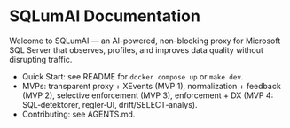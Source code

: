 # SQLumAI Documentation

Welcome to SQLumAI — an AI-powered, non-blocking proxy for Microsoft SQL Server that observes, profiles, and improves data quality without disrupting traffic.

- Quick Start: see README for `docker compose up` or `make dev`.
- MVPs: transparent proxy + XEvents (MVP 1), normalization + feedback (MVP 2), selective enforcement (MVP 3), enforcement + DX (MVP 4: SQL‑detektorer, regler‑UI, drift/SELECT‑analys).
- Contributing: see AGENTS.md.
